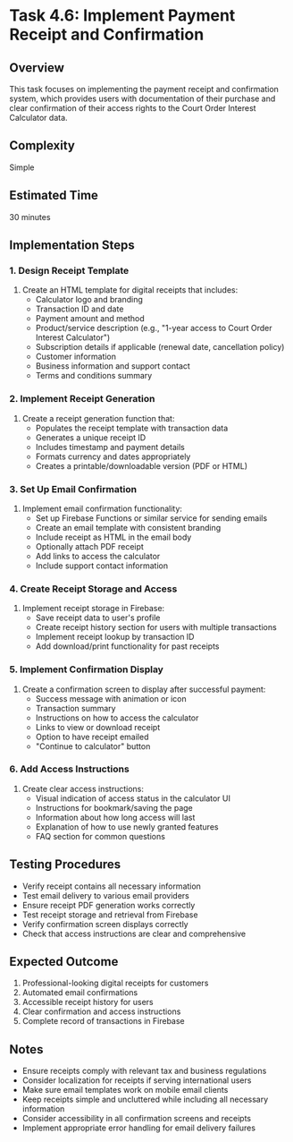 # Task 4.6: Implement Payment Receipt and Confirmation

## Overview
This task focuses on implementing the payment receipt and confirmation system, which provides users with documentation of their purchase and clear confirmation of their access rights to the Court Order Interest Calculator data.

## Complexity
Simple

## Estimated Time
30 minutes

## Implementation Steps

### 1. Design Receipt Template
1. Create an HTML template for digital receipts that includes:
   - Calculator logo and branding
   - Transaction ID and date
   - Payment amount and method
   - Product/service description (e.g., "1-year access to Court Order Interest Calculator")
   - Subscription details if applicable (renewal date, cancellation policy)
   - Customer information
   - Business information and support contact
   - Terms and conditions summary

### 2. Implement Receipt Generation
1. Create a receipt generation function that:
   - Populates the receipt template with transaction data
   - Generates a unique receipt ID
   - Includes timestamp and payment details
   - Formats currency and dates appropriately
   - Creates a printable/downloadable version (PDF or HTML)

### 3. Set Up Email Confirmation
1. Implement email confirmation functionality:
   - Set up Firebase Functions or similar service for sending emails
   - Create an email template with consistent branding
   - Include receipt as HTML in the email body
   - Optionally attach PDF receipt
   - Add links to access the calculator
   - Include support contact information

### 4. Create Receipt Storage and Access
1. Implement receipt storage in Firebase:
   - Save receipt data to user's profile
   - Create receipt history section for users with multiple transactions
   - Implement receipt lookup by transaction ID
   - Add download/print functionality for past receipts

### 5. Implement Confirmation Display
1. Create a confirmation screen to display after successful payment:
   - Success message with animation or icon
   - Transaction summary
   - Instructions on how to access the calculator
   - Links to view or download receipt
   - Option to have receipt emailed
   - "Continue to calculator" button

### 6. Add Access Instructions
1. Create clear access instructions:
   - Visual indication of access status in the calculator UI
   - Instructions for bookmark/saving the page
   - Information about how long access will last
   - Explanation of how to use newly granted features
   - FAQ section for common questions

## Testing Procedures
- Verify receipt contains all necessary information
- Test email delivery to various email providers
- Ensure receipt PDF generation works correctly
- Test receipt storage and retrieval from Firebase
- Verify confirmation screen displays correctly
- Check that access instructions are clear and comprehensive

## Expected Outcome
1. Professional-looking digital receipts for customers
2. Automated email confirmations
3. Accessible receipt history for users
4. Clear confirmation and access instructions
5. Complete record of transactions in Firebase

## Notes
- Ensure receipts comply with relevant tax and business regulations
- Consider localization for receipts if serving international users
- Make sure email templates work on mobile email clients
- Keep receipts simple and uncluttered while including all necessary information
- Consider accessibility in all confirmation screens and receipts
- Implement appropriate error handling for email delivery failures
